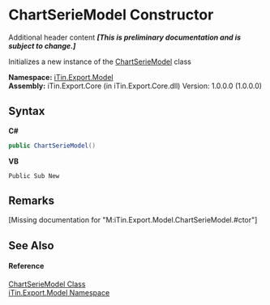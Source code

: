 # ChartSerieModel Constructor 
Additional header content _**\[This is preliminary documentation and is subject to change.\]**_

Initializes a new instance of the <a href="2d59a018-86fd-e2a2-ce65-d001fb8d7888">ChartSerieModel</a> class

**Namespace:**&nbsp;<a href="ef57ffcc-e95e-b212-5a46-9aa6f5a3511f">iTin.Export.Model</a><br />**Assembly:**&nbsp;iTin.Export.Core (in iTin.Export.Core.dll) Version: 1.0.0.0 (1.0.0.0)

## Syntax

**C#**<br />
``` C#
public ChartSerieModel()
```

**VB**<br />
``` VB
Public Sub New
```


## Remarks
\[Missing <remarks> documentation for "M:iTin.Export.Model.ChartSerieModel.#ctor"\]

## See Also


#### Reference
<a href="2d59a018-86fd-e2a2-ce65-d001fb8d7888">ChartSerieModel Class</a><br /><a href="ef57ffcc-e95e-b212-5a46-9aa6f5a3511f">iTin.Export.Model Namespace</a><br />